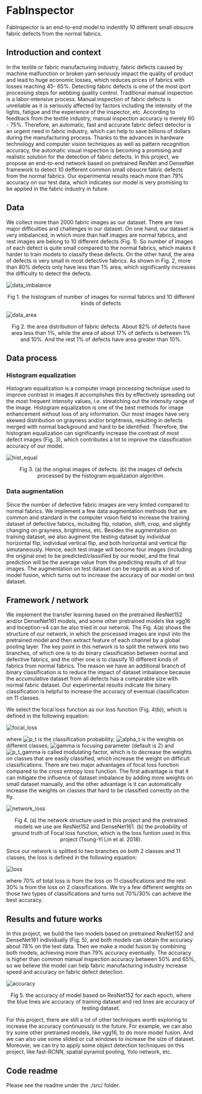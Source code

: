 # FabInspector

FabInspector is an end-to-end model to indentify 10 different small obsucre fabric defects from the normal fabrics.

## Introduction and context
In the textile or fabric manufacturing industry, fabric defects caused by machine malfunction or broken yarn seriously impact the quality of product and lead to huge economic losses, which reduces prices of fabrics with losses reaching 45- 65%. Detecting fabric defects is one of the most iport processing steps for webbing quality control. Traditional manual inspection is a labor-intensive process. Manual inspection of fabric defects is unreliable as it is seriously affected by factors including the intensity of the lights, fatigue and the experience of the inspector, etc. According to feedback from the textile industry, manual inspection accuracy is merely 60 - 75%. Therefore, an automatic, fast and accurate fabric defect detector is an urgent need in fabric industry, which can help to save billions of dollars during the manufacturing process. Thanks to the advances in hardware technology and computer vision techniques as well as pattern recognition accuracy, the automatic visual inspection is becoming a promising and realistic solution for the detection of fabric defects. In this project, we propose an end-to-end network based on pretrained ResNet and DenseNet framework to detect 10 defferent common small obsucre fabric defects from the normal fabrics. Our experimental results reach more than 79% accuracy on our test data, which indicates our model is very promising to be applied in the fabric industry in future.

## Data
We collect more than 2000 fabric images as our dataset. There are two major difficulties and challenges in our dataset. On one hand, our dataset is very imbalanced, in which more than half images are normal fabrics, and rest images are belong to 10 different defects (Fig. 1). So number of images of each defect is quite small compared to the normal fabrics, which makes it harder to train models to classify these defects. On the other hand, the area of defects is very small in most defective fabrics. As shown in Fig. 2, more than 80% defects only have less than 1% area, which significantly increases the difficulty to detect the defects.

![data_imbalance](https://github.com/XStargate/insight_project/blob/master/pics/data_imbalance.png)
<center>Fig 1. the histogram of number of images for normal fabrics and 10 different kinds of defects</center>

![data_area](https://github.com/XStargate/insight_project/blob/master/pics/data_area.png)
<center>Fig 2. the area distribution of fabric defects. About 82% of defects have area less than 1%, while the area of about 17% of defects is between 1% and 10%. And the rest 1% of defects have area greater than 10%.</center>

## Data process
### Histogram equalization
Histogram equalization is a computer image processing technique used to improve contrast in images.It accomplishes this by effectively spreading out the most frequent intensity values, i.e. streatching out the intensity range of the image.  Histogram equalization is one of the best methods for image enhancement without loss of any information. Our most images have very skewed distribution on grayness and/or brightness, resulting in defects merged with normal background and hard to be identified. Therefore, the histogram equalization can significantly increase the contrast of most defect images (Fig. 3), which contributes a lot to improve the classification accuracy of our model.

![hist_equal](https://github.com/XStargate/insight_project/blob/master/pics/hist_equal.png)
<center>Fig 3. (a) the original images of defects. (b) the images of defects processed by the histogram equalization algorithm.</center>

### Data augmentation
Since the number of defective fabric images are very limited compared to normal fabrics. We implement a few data augmentation methods that are common and standard in the computer vision field to increase the training dataset of defective fabrics, including flip, rotation, shift, crop, and slightly changing on grayness, brightness, etc. Besides the augmentation on training dataset, we also augment the testing dataset by individual horizontal flip, individual vertical flip, and both horizontal and vertical flip simutaneously. Hence, each test image will become four images (including the original one) to be predicted/classified by our model, and the final prediction will be the average value from the predicting results of all four images. The augmentation on test dataset can be regards as a kind of model fusion, which turns out to increase the accuracy of our model on test dataset.

## Framework / network

We implement the transfer learning based on the pretrained ResNet152 and/or DenseNet161 models, and some other pretrained models like vgg16 and Inception-v4 can be also tried in our netwrok. The Fig. 4(a) shows the structure of our network, in which the processed images are input into the pretrained model and then extract feature of each channel by a global pooling layer. The key point in this network is to split the network into two branches, of which one is to do binary classification between normal and defective fabrics, and the other one is to classify 10 different kinds of fabrics from normal fabrics. The reason we have an additional branch of binary classification is to reduce the impact of dataset imbalance because the accumulative dataset from all defects has a comparable size with normal fabric dataset. Our experimental results indicate the binary classification is helpful to increase the accuracy of eventual classification on 11 classes.

We select the focal loss function as our loss function (Fig. 4(b)), which is defined in the following equation:

![focal_loss](https://github.com/XStargate/insight_project/blob/master/pics/focal_loss.png)

where ![p_t](https://github.com/XStargate/insight_project/blob/master/pics/p_t.png) is the classification probability; ![alpha_t](https://github.com/XStargate/insight_project/blob/master/pics/alpha_t.png) is the weights on different classes; ![gamma](https://github.com/XStargate/insight_project/blob/master/pics/gamma.png) is focusing parameter (default is 2) and ![p_t_gamma](https://github.com/XStargate/insight_project/blob/master/pics/p_t_gamma.png) is called modulating factor, which is to decrease the weights on classes that are easily classified, which increase the weight on difficult classifications. There are two major advantages of focal loss function compared to the cross entropy loss function. The first advantage is that it can mitigate the influence of dataset imbalance by adding more weights on small dataset manually, and the other advantage is it can automatically increase the weights on classes that hard to be classified correctly on the fly.

![network_loss](https://github.com/XStargate/insight_project/blob/master/pics/network_loss.png)
<center>Fig 4. (a) the network structure used in this project and the pretrained models we use are ResNet152 and DenseNet161. (b) the probability of ground truth of Focal loss function, which is the loss funtion used in this project (Tsung-Yi Lin et al. 2018).</center>

Since our network is splitted to two branches on both 2 classes and 11 classes, the loss is defined in the following equation:

![loss](https://github.com/XStargate/insight_project/blob/master/pics/loss.png)

where 70% of total loss is from the loss on 11 classifications and the rest 30% is from the loss on 2 classifications. We try a few different weights on those two types of classifications and turns out 70%/30% can achieve the best accuracy.

## Results and future works
In this project, we build the two models based on pretrained ResNet152 and DenseNet161 individually (Fig. 5), and both models can obtain the accuracy about 78% on the test data. Then we make a model fusion by combining both models, achieving more than 79% accuracy eventually. The accuracy is higher than common manual inspection accuracy between 50% and 65%, so we believe the model can help fabric manufacturing industry increase speed and accuracy on fabric defect detection. 

![accuracy](https://github.com/XStargate/insight_project/blob/master/pics/accuracy.png)
<center>Fig 5. the accuracy of model based on ResNet152 for each epoch, where the blue lines are accuracy of training dataset and red lines are accuracy of testing dataset.</center>

For this project, there are still a lot of other techniques worth exploring to increase the accuracy continuously in the future. For example, we can also try some other pretrained models, like vgg16, to do more model fusion. And we can also use some slided or cut windows to increase the size of dataset. Moreover, we can try to apply some object detection techniques on this project, like fast-RCNN, spatial pyramid pooling, Yolo network, etc.

## Code readme
Please see the readme under the ./src/ folder.
